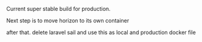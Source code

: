 Current super stable build for production.

Next step is to move horizon to its own container

after that. delete laravel sail and use this as local and production docker file
